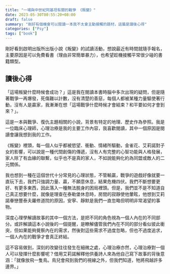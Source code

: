 ```yaml
---
title: "一場與中世紀阿基坦有關的戰爭 《叛變》"
date: 2023-05-30T00:55:20+08:00
draft: false
summary: "剛好有個機會可以閱讀一本我不太會主動接觸的題材，這篇是讀後心得"
categories: ["Psy"]
tags: ["book"]
---
```


剛好看到啟明出版所出版小說《叛變》的試讀活動，想說最近有時間就隨手報名，主要原因是可以免費看書（理由非常簡單暴力），也希望趁機接觸平常很少碰的書籍類型。

## 讀後心得

「這場叛變什麼時候會成功？」這是我在閱讀本書時腦中多次出現的疑問，但是隨著戰爭一再爆發，死傷難以計數，沒有清楚的善惡，每個人都被某種力量驅使著行動，沒有人是贏家，我漸漸在想「這場戰爭什麼時候才會結束？和平要如何才會到來？」。

這是一本與戰爭、復仇主題相關的小說，背景有特定的地理、歷史作為參照。我是一位臨床心理師，心理治療是我的主要工作內容，我喜歡閱讀，其中一個原因是閱讀會讓我想到我的工作。

《叛變》裡頭，每一個人似乎都被慾望、衝動、情緒所驅動，金雀花、艾莉諾對子女的影響，可以說是一種代間創傷的傳遞，沒有人有完整的心智功能與人格發展，家人除了有血緣的聯繫，似乎也不是真的家人，不如說能夠化約為同盟或敵人的二元關係。

我也想到一種在這個世代十分常見的心理狀態，不管輸贏，戰爭的遊戲好像就要一直玩下去，我們只強調力量、贏，不願意休息，結果危機四伏。我們不斷想要更好、有更多東西，因此落入一種無法脫身的困局裡頭。但是，我們並不是不知道自己真正想要什麼，就像是理查在泰勒堡休息時，房間的寂靜使他暈眩，他想到艾莉諾眷戀豐泰夫羅修道院的原因，安寧、靜默是我們一直忽略但明明非常渴望的事物。

深度心理學解讀故事的其中一個方法，是把不同的角色視為一個人內在的不同部分。或許解讀這本小說後的一個提醒，是瞭解儘管我們內在不同的部分看似彼此衝突，但如果能夠覺察內在的需求，然後對這些需求不過度忽略，但也不過度追求，一個人內在的戰爭才會真正終結。

這不容易做到，深刻的改變往往發生在細微之處，心理治療亦然，心理治療對一個人可以發揮什麼影響呢？借用艾莉諾解釋他供養詩人來為他自己寫下故事的背後意涵：「就像放飛一隻鳥。鳥兒會飛到我們的視線之外，但我們知道，牠將飛越許多邊界。」
